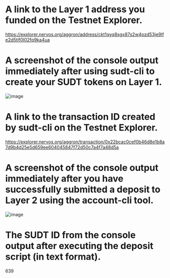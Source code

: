 # A link to the Layer 1 address you funded on the Testnet Explorer.
https://explorer.nervos.org/aggron/address/ckt1qyq8sgx87s2w4pzd53je9lfe2d5tlf0l02fq9ka4ua
# A screenshot of the console output immediately after using sudt-cli to create your SUDT tokens on Layer 1.
![image](https://user-images.githubusercontent.com/28948161/128673569-79f24d36-e9bf-402f-b458-60daaa24f25b.png)

# A link to the transaction ID created by sudt-cli on the Testnet Explorer.
https://explorer.nervos.org/aggron/transaction/0x22bcac0cef0b46d8e1b8a7d9b4d25e5d659ee604045847f72d50c7a4f7a48d5a
# A screenshot of the console output immediately after you have successfully submitted a deposit to Layer 2 using the account-cli tool.
![image](https://user-images.githubusercontent.com/28948161/128673737-a7d4ebd1-87ba-4b77-9c77-af617df8fdc7.png)

# The SUDT ID from the console output after executing the deposit script (in text format).
639
